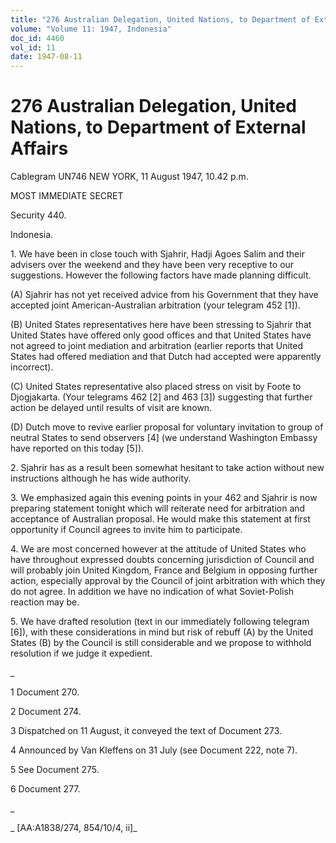 ```yaml
---
title: "276 Australian Delegation, United Nations, to Department of External Affairs"
volume: "Volume 11: 1947, Indonesia"
doc_id: 4460
vol_id: 11
date: 1947-08-11
---
```


# 276 Australian Delegation, United Nations, to Department of External Affairs

Cablegram UN746 NEW YORK, 11 August 1947, 10.42 p.m.

MOST IMMEDIATE SECRET

Security 440.

Indonesia.

1\. We have been in close touch with Sjahrir, Hadji Agoes Salim and their advisers over the weekend and they have been very receptive to our suggestions. However the following factors have made planning difficult.

(A) Sjahrir has not yet received advice from his Government that they have accepted joint American-Australian arbitration (your telegram 452 [1]).

(B) United States representatives here have been stressing to Sjahrir that United States have offered only good offices and that United States have not agreed to joint mediation and arbitration (earlier reports that United States had offered mediation and that Dutch had accepted were apparently incorrect).

(C) United States representative also placed stress on visit by Foote to Djogjakarta. (Your telegrams 462 [2] and 463 [3]) suggesting that further action be delayed until results of visit are known.

(D) Dutch move to revive earlier proposal for voluntary invitation to group of neutral States to send observers [4] (we understand Washington Embassy have reported on this today [5]).

2\. Sjahrir has as a result been somewhat hesitant to take action without new instructions although he has wide authority.

3\. We emphasized again this evening points in your 462 and Sjahrir is now preparing statement tonight which will reiterate need for arbitration and acceptance of Australian proposal. He would make this statement at first opportunity if Council agrees to invite him to participate.

4\. We are most concerned however at the attitude of United States who have throughout expressed doubts concerning jurisdiction of Council and will probably join United Kingdom, France and Belgium in opposing further action, especially approval by the Council of joint arbitration with which they do not agree. In addition we have no indication of what Soviet-Polish reaction may be.

5\. We have drafted resolution (text in our immediately following telegram [6]), with these considerations in mind but risk of rebuff (A) by the United States (B) by the Council is still considerable and we propose to withhold resolution if we judge it expedient.

_

1 Document 270.

2 Document 274.

3 Dispatched on 11 August, it conveyed the text of Document 273.

4 Announced by Van Kleffens on 31 July (see Document 222, note 7).

5 See Document 275.

6 Document 277.

_

_ [AA:A1838/274, 854/10/4, ii]_
